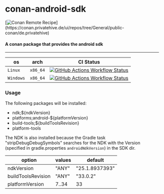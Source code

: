 # conan-android-sdk

[![Conan Remote Recipe](https://img.shields.io/badge/dynamic/json?url=https%3A%2F%2Fapi.github.com%2Frepos%2FPrivatehive%2Fconan-android-sdk%2Fproperties%2Fvalues&query=%24%5B%3F(%40.property_name%20%3D%3D%20'conan-package')%5D.value&style=flat&logo=conan&label=conan&color=%232980b9)](https://conan.privatehive.de/ui/repos/tree/General/public-conan/de.privatehive) 

#### A conan package that provides the android sdk

---

| os        | arch     | CI Status                                                                                                                                                                                                                                                                 |
| --------- | -------- | ------------------------------------------------------------------------------------------------------------------------------------------------------------------------------------------------------------------------------------------------------------------------- |
| `Linux`   | `x86_64` | [![GitHub Actions Workflow Status](https://img.shields.io/github/actions/workflow/status/Privatehive/conan-android-sdk/main.yml?branch=master&style=flat&logo=github&label=Docker+build)](https://github.com/Privatehive/conan-android-sdk/actions?query=branch%3Amaster) |
| `Windows` | `x86_64` | [![GitHub Actions Workflow Status](https://img.shields.io/github/actions/workflow/status/Privatehive/conan-android-sdk/main.yml?branch=master&style=flat&logo=github&label=Docker+build)](https://github.com/Privatehive/conan-android-sdk/actions?query=branch%3Amaster) |

### Usage

The following packages will be installed:

- ndk;${ndkVersion}
- platforms;android-${platformVersion}
- build-tools;${buildToolsRevision}
- platform-tools

The NDK is also installed because the Gradle task "stripDebugDebugSymbols" searches for the NDK with the Version (specified in gradle.properties `androidNdkVersion`) in the SDK dir.

| option             | values | default        |
| ------------------ | ------ | -------------- |
| ndkVersion         | "ANY"  | "25.1.8937393" |
| buildToolsRevision | "ANY"  | "33.0.2"       |
| platformVersion    | 7..34  | 33             |
